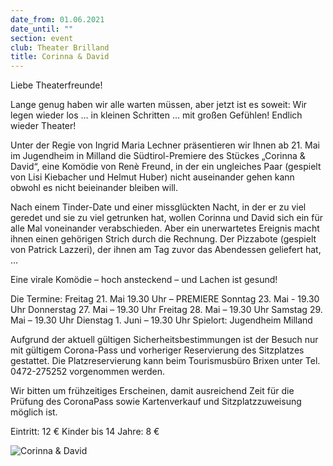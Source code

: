 ```yaml
---
date_from: 01.06.2021
date_until: ""
section: event
club: Theater Brilland
title: Corinna & David
---
```

Liebe Theaterfreunde!

Lange genug haben wir alle warten müssen, aber jetzt ist es soweit: Wir legen wieder los … in kleinen Schritten … mit großen Gefühlen! Endlich wieder Theater!

Unter der Regie von Ingrid Maria Lechner präsentieren wir Ihnen ab 21. Mai im Jugendheim in Milland die Südtirol-Premiere des Stückes „Corinna & David“, eine Komödie von Renè Freund, in der ein ungleiches Paar (gespielt von Lisi Kiebacher und Helmut Huber) nicht auseinander gehen kann obwohl es nicht beieinander bleiben will.

Nach einem Tinder-Date und einer missglückten Nacht, in der er zu viel geredet und sie zu viel getrunken hat, wollen Corinna und David sich ein für alle Mal voneinander verabschieden. Aber ein unerwartetes Ereignis macht ihnen einen gehörigen Strich durch die Rechnung. Der Pizzabote (gespielt von Patrick Lazzeri), der ihnen am Tag zuvor das Abendessen geliefert hat, …

Eine virale Komödie – hoch ansteckend – und Lachen ist gesund!

Die Termine: Freitag 21. Mai 19.30 Uhr – PREMIERE Sonntag 23. Mai - 19.30 Uhr Donnerstag 27. Mai – 19.30 Uhr Freitag 28. Mai – 19.30 Uhr Samstag 29. Mai – 19.30 Uhr Dienstag 1. Juni – 19.30 Uhr Spielort: Jugendheim Milland

Aufgrund der aktuell gültigen Sicherheitsbestimmungen ist der Besuch nur mit gültigem Corona-Pass und vorheriger Reservierung des Sitzplatzes gestattet. Die Platzreservierung kann beim Tourismusbüro Brixen unter Tel. 0472-275252 vorgenommen werden.

Wir bitten um frühzeitiges Erscheinen, damit ausreichend Zeit für die Prüfung des CoronaPass sowie Kartenverkauf und Sitzplatzzuweisung möglich ist.

Eintritt: 12 € Kinder bis 14 Jahre: 8 €



![Corinna & David](assets/flyer.jpg "Corinna & David")